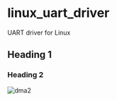 # linux_uart_driver
UART driver for Linux

## Heading 1

### Heading 2

![dma2](https://user-images.githubusercontent.com/80507027/204523941-adab5ffc-9f62-4f6c-8d1a-d157efbfdfb1.png)
